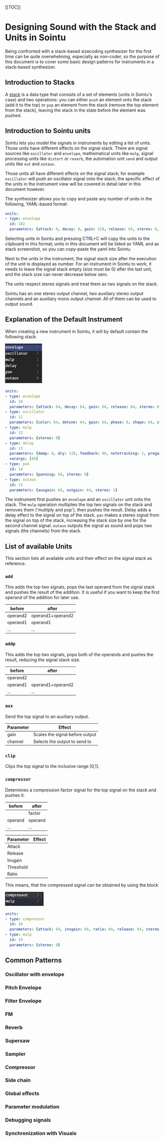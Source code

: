 [[_TOC_]]

# Designing Sound with the Stack and Units in Sointu

Being confronted with a stack-based sizecoding synthesizer for the first time can be quite overwhelming, especially as non-coder, so the purpose of this document is to cover some basic design patterns for instruments in a stack-based synthesizer.

## Introduction to Stacks

A [stack](https://en.wikipedia.org/wiki/Stack_(abstract_data_type)) is a data type that consists of a set of elements (units in Sointu's case) and two operations: you can either `push` an element onto the stack (add it to the top) or `pop` an element from the stack (remove the top element from the stack), leaving the stack in the state before the element was pushed.

## Introduction to Sointu units

Sointu lets you model the signals in instruments by editing a list of units. Those units have different effects on the signal stack. There are signal sources like `oscillator` and `envelope`, mathematical units like `mulp`, signal processing units like `distort` or `reverb`, the automation unit `send` and output units like `out` and `outaux`.

Those units all have different effects on the signal stack; for example `oscillator` will push an oscillator signal onto the stack; the specific effect of the units in the instrument view will be covered in detail later in this document however.

The synthesizer allows you to copy and paste any number of units in the following, YAML-based format:
```yaml
units:
- type: envelope
  id: 182
  parameters: {attack: 0, decay: 0, gain: 128, release: 64, stereo: 0, sustain: 128}
```
Selecting units in Sointu and pressing CTRL+C will copy the units to the clipboard in this format; units in this document will be listed as YAML and as stack screenshot, so you can copy-paste the yaml into Sointu.

Next to the units in the instrument, the signal stack size after the execution of the unit is displayed as number. For an instrument in Sointu to work, it needs to leave the signal stack empty (size must be 0) after the last unit, and the stack size can never decrease below zero.

The units respect stereo signals and treat them as two signals on the stack.

Sointu has an one stereo output channel, two auxiliary stereo output channels and an auxiliary mono output channel. All of them can be used to output sound.

## Explanation of the Default Instrument

When creating a new instrument in Sointu, it will by default contain the following stack:

![Screenshot of the default instrument stack in Sointu](images/default_instrument.png?raw=true)

```yaml
units:
- type: envelope
  id: 10
  parameters: {attack: 64, decay: 64, gain: 64, release: 64, stereo: 0, sustain: 64}
- type: oscillator
  id: 11
  parameters: {color: 64, detune: 64, gain: 64, phase: 0, shape: 64, stereo: 0, transpose: 64, type: 0}
- type: mulp
  id: 12
  parameters: {stereo: 0}
- type: delay
  id: 13
  parameters: {damp: 0, dry: 128, feedback: 96, notetracking: 2, pregain: 40, stereo: 0}
  varargs: [48]
- type: pan
  id: 14
  parameters: {panning: 64, stereo: 0}
- type: outaux
  id: 15
  parameters: {auxgain: 64, outgain: 64, stereo: 1}
```

The instrument first pushes an `envelope` and an `oscillator` unit onto the stack. The `mulp` operation multiplies the top two signals on the stack and removes them ('multiply and pop'), then pushes the result. Delay adds a delay effect to the signal on top of the stack. `pan` makes a stereo signal from the signal on top of the stack, increasing the stack size by one for the second channel signal. `outaux` outputs the signal as sound and pops two signals (the channels) from the stack.

## List of available Units

This section lists all available units and their effect on the signal stack as reference.

### `add`

This adds the top two signals, pops the last operand from the signal stack and pushes the result of the addition. It is useful if you want to keep the first operand of the addition for later use.

|before  |after            |
|--------|-----------------|
|operand2|operand1+operand2|
|operand1|operand1         |
|...     |...              |

### `addp`

This adds the top two signals, pops both of the operands and pushes the result, reducing the signal stack size.

|before  |after            |
|--------|-----------------|
|operand2|                 |
|operand1|operand1+operand2|
|...     |...              |

### `aux`

Send the top signal to an auxiliary output.

|Parameter  |Effect                         |
|-----------|-------------------------------|
|gain       |Scales the signal before output|
|channel    |Selects the output to send to  |

### `clip`

Clips the top signal to the inclusive range [0,1].

### `compressor`

Determines a compression factor signal for the top signal on the stack and pushes it.

|before |after            |
|-------|-----------------|
|       |factor           |
|operand|operand          |
|...    |...              |

|Parameter|Effect|
|---------|------|
|Attack   |
|Release  |
|Invgain  |
|Threshold|
|Ratio    |

This means, that the compressed signal can be obtained by using the block

![Screenshot of the block acting as a compressor effect](images/compressor_effect.png?raw=true)

```yaml
units:
- type: compressor
  id: 16
  parameters: {attack: 64, invgain: 64, ratio: 64, release: 64, stereo: 0, threshold: 64}
- type: mulp
  id: 19
  parameters: {stereo: 0}
```

## Common Patterns

### Oscillator with envelope

### Pitch Envelope

### Filter Envelope

### FM

### Reverb

### Supersaw

### Sampler

### Compressor

### Side chain

### Global effects

### Parameter modulation

### Debugging signals

### Synchronization with Visuals
